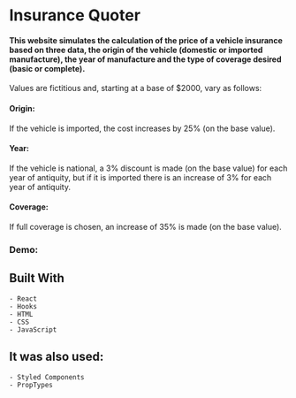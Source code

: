 # Insurance Quoter

#### This website simulates the calculation of the price of a vehicle insurance based on three data, the origin of the vehicle (domestic or imported manufacture), the year of manufacture and the type of coverage desired (basic or complete).

Values are fictitious and, starting at a base of $2000, vary as follows:

#### Origin:
If the vehicle is imported, the cost increases by 25% (on the base value).

#### Year:
If the vehicle is national, a 3% discount is made (on the base value) for each year of antiquity, but if it is imported there is an increase of 3% for each year of antiquity.

#### Coverage:
If full coverage is chosen, an increase of 35% is made (on the base value).

### Demo: 

## Built With

    - React
    - Hooks
    - HTML
    - CSS
  	- JavaScript
    
## It was also used:
    - Styled Components
    - PropTypes

